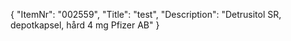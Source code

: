 {
  "ItemNr": "002559",
  "Title": "test",
  "Description": "Detrusitol SR, depotkapsel, hård 4 mg Pfizer AB"
}